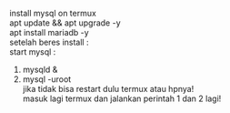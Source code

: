 install mysql on termux <br>
apt update && apt upgrade -y <br>
apt install mariadb -y <br>
setelah beres install :<br>
start mysql :
1. mysqld &
2. mysql -uroot <br>
jika tidak bisa restart dulu termux atau hpnya!<br>
masuk lagi termux dan jalankan perintah 1 dan 2 lagi!
